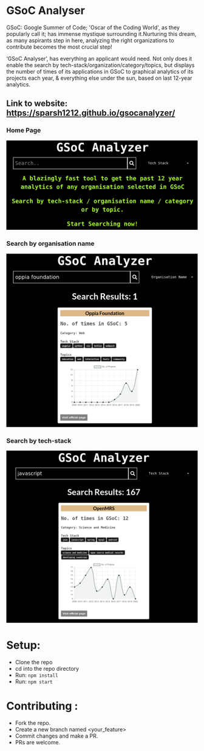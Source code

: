 # GSoC Analyser

GSoC: Google Summer of Code; 'Oscar of the Coding World', as they popularly call it; has immense mystique surrounding it.Nurturing this dream, as many aspirants step in here, analyzing the right organizations to contribute becomes the most crucial step!

‘GSoC Analyser’, has everything an applicant would need. Not only does it enable the search by tech-stack/organization/category/topics, but displays the number of times of its applications in GSoC to graphical analytics of its projects each year, & everything else under the sun, based on last 12-year analytics.

## Link to website: https://sparsh1212.github.io/gsocanalyzer/


### Home Page
![1](./homePage.png)

### Search by organisation name
![1](./searchByOrganisation.png)

### Search by tech-stack
![1](./searchByTechStack.png)

# Setup:
- Clone the repo
- cd into the repo directory
- Run: `npm install`
- Run: `npm start`

# Contributing :

- Fork the repo.
- Create a new branch named <your_feature>
- Commit changes and make a PR.
- PRs are welcome.
